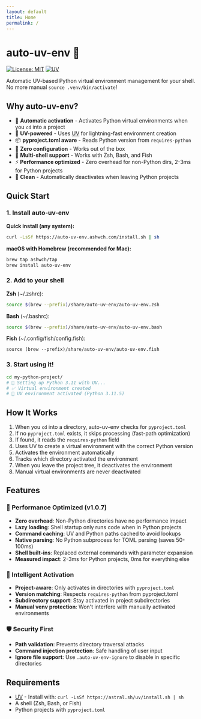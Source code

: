 ```yaml
---
layout: default
title: Home
permalink: /
---
```


# auto-uv-env 🐍

[![License: MIT](https://img.shields.io/badge/License-MIT-yellow.svg)](https://opensource.org/licenses/MIT)
[![UV](https://img.shields.io/badge/UV-Required-blue.svg)](https://github.com/astral-sh/uv)

Automatic UV-based Python virtual environment management for your shell. No more manual `source .venv/bin/activate`!

## Why auto-uv-env?

- 🚀 **Automatic activation** - Activates Python virtual environments when you `cd` into a project
- 🐍 **UV-powered** - Uses [UV](https://github.com/astral-sh/uv) for lightning-fast environment creation
- 📦 **pyproject.toml aware** - Reads Python version from `requires-python`
- 🎯 **Zero configuration** - Works out of the box
- 🐚 **Multi-shell support** - Works with Zsh, Bash, and Fish
- ⚡ **Performance optimized** - Zero overhead for non-Python dirs, 2-3ms for Python projects
- 🧹 **Clean** - Automatically deactivates when leaving Python projects

## Quick Start

### 1. Install auto-uv-env

**Quick install (any system):**
```bash
curl -LsSf https://auto-uv-env.ashwch.com/install.sh | sh
```

**macOS with Homebrew (recommended for Mac):**
```bash
brew tap ashwch/tap
brew install auto-uv-env
```

### 2. Add to your shell

**Zsh** (~/.zshrc):
```zsh
source $(brew --prefix)/share/auto-uv-env/auto-uv-env.zsh
```

**Bash** (~/.bashrc):
```bash
source $(brew --prefix)/share/auto-uv-env/auto-uv-env.bash
```

**Fish** (~/.config/fish/config.fish):
```fish
source (brew --prefix)/share/auto-uv-env/auto-uv-env.fish
```

### 3. Start using it!

```bash
cd my-python-project/
# 🐍 Setting up Python 3.11 with UV...
# ✅ Virtual environment created
# 🚀 UV environment activated (Python 3.11.5)
```

## How It Works

1. When you `cd` into a directory, auto-uv-env checks for `pyproject.toml`
2. If no `pyproject.toml` exists, it skips processing (fast-path optimization)
3. If found, it reads the `requires-python` field
4. Uses UV to create a virtual environment with the correct Python version
5. Activates the environment automatically
6. Tracks which directory activated the environment
7. When you leave the project tree, it deactivates the environment
8. Manual virtual environments are never deactivated

## Features

### 🚀 Performance Optimized (v1.0.7)
- **Zero overhead**: Non-Python directories have no performance impact
- **Lazy loading**: Shell startup only runs code when in Python projects
- **Command caching**: UV and Python paths cached to avoid lookups
- **Native parsing**: No Python subprocess for TOML parsing (saves 50-100ms)
- **Shell built-ins**: Replaced external commands with parameter expansion
- **Measured impact**: 2-3ms for Python projects, 0ms for everything else

### 🎯 Intelligent Activation
- **Project-aware**: Only activates in directories with `pyproject.toml`
- **Version matching**: Respects `requires-python` from pyproject.toml
- **Subdirectory support**: Stay activated in project subdirectories
- **Manual venv protection**: Won't interfere with manually activated environments

### 🛡️ Security First
- **Path validation**: Prevents directory traversal attacks
- **Command injection protection**: Safe handling of user input
- **Ignore file support**: Use `.auto-uv-env-ignore` to disable in specific directories

## Requirements

- [UV](https://github.com/astral-sh/uv) - Install with: `curl -LsSf https://astral.sh/uv/install.sh | sh`
- A shell (Zsh, Bash, or Fish)
- Python projects with `pyproject.toml`

